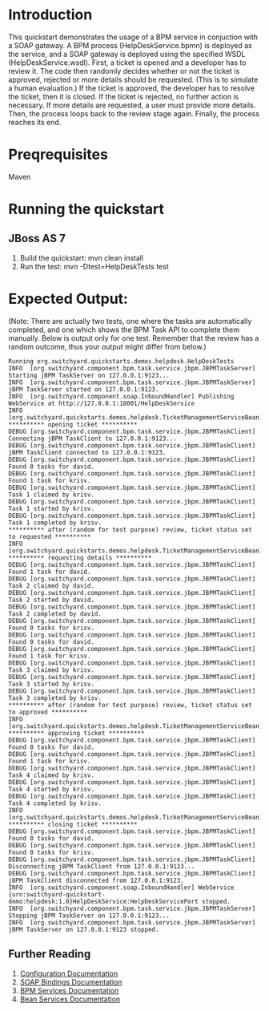 Introduction
============
This quickstart demonstrates the usage of a BPM service in conjuction with a SOAP gateway.
A BPM process (HelpDeskService.bpmn) is deployed as the service, and a SOAP gateway is deployed using the specified WSDL (HelpDeskService.wsdl).
First, a ticket is opened and a developer has to review it.
The code then randomly decides whether or not the ticket is approved, rejected or more details should be requested.  (This is to simulate a human evaluation.)
If the ticket is approved, the developer has to resolve the ticket, then it is closed.
If the ticket is rejected, no further action is necessary.
If more details are requested, a user must provide more details. Then, the process loops back to the review stage again.
Finally, the process reaches its end.

Preqrequisites 
==============
Maven

Running the quickstart
======================

JBoss AS 7
----------
1. Build the quickstart:
    mvn clean install
2. Run the test:
    mvn -Dtest=HelpDeskTests test

Expected Output:
================
(Note: There are actually two tests, one where the tasks are automatically completed, and one which shows the BPM Task API to complete them manually.  Below is output only for one test. Remember that the review has a random outcome, thus your output might differ from below.)
```
Running org.switchyard.quickstarts.demos.helpdesk.HelpDeskTests
INFO  [org.switchyard.component.bpm.task.service.jbpm.JBPMTaskServer] Starting jBPM TaskServer on 127.0.0.1:9123...
INFO  [org.switchyard.component.bpm.task.service.jbpm.JBPMTaskServer] jBPM TaskServer started on 127.0.0.1:9123.
INFO  [org.switchyard.component.soap.InboundHandler] Publishing WebService at http://127.0.0.1:18001/HelpDeskService
INFO  [org.switchyard.quickstarts.demos.helpdesk.TicketManagementServiceBean] ********** opening ticket **********
DEBUG [org.switchyard.component.bpm.task.service.jbpm.JBPMTaskClient] Connecting jBPM TaskClient to 127.0.0.1:9123...
DEBUG [org.switchyard.component.bpm.task.service.jbpm.JBPMTaskClient] jBPM TaskClient connected to 127.0.0.1:9123.
DEBUG [org.switchyard.component.bpm.task.service.jbpm.JBPMTaskClient] Found 0 tasks for david.
DEBUG [org.switchyard.component.bpm.task.service.jbpm.JBPMTaskClient] Found 1 task for krisv.
DEBUG [org.switchyard.component.bpm.task.service.jbpm.JBPMTaskClient] Task 1 claimed by krisv.
DEBUG [org.switchyard.component.bpm.task.service.jbpm.JBPMTaskClient] Task 1 started by krisv.
DEBUG [org.switchyard.component.bpm.task.service.jbpm.JBPMTaskClient] Task 1 completed by krisv.
********** after (random for test purpose) review, ticket status set to requested **********
INFO  [org.switchyard.quickstarts.demos.helpdesk.TicketManagementServiceBean] ********** requesting details **********
DEBUG [org.switchyard.component.bpm.task.service.jbpm.JBPMTaskClient] Found 1 task for david.
DEBUG [org.switchyard.component.bpm.task.service.jbpm.JBPMTaskClient] Task 2 claimed by david.
DEBUG [org.switchyard.component.bpm.task.service.jbpm.JBPMTaskClient] Task 2 started by david.
DEBUG [org.switchyard.component.bpm.task.service.jbpm.JBPMTaskClient] Task 2 completed by david.
DEBUG [org.switchyard.component.bpm.task.service.jbpm.JBPMTaskClient] Found 0 tasks for krisv.
DEBUG [org.switchyard.component.bpm.task.service.jbpm.JBPMTaskClient] Found 0 tasks for david.
DEBUG [org.switchyard.component.bpm.task.service.jbpm.JBPMTaskClient] Found 1 task for krisv.
DEBUG [org.switchyard.component.bpm.task.service.jbpm.JBPMTaskClient] Task 3 claimed by krisv.
DEBUG [org.switchyard.component.bpm.task.service.jbpm.JBPMTaskClient] Task 3 started by krisv.
DEBUG [org.switchyard.component.bpm.task.service.jbpm.JBPMTaskClient] Task 3 completed by krisv.
********** after (random for test purpose) review, ticket status set to approved **********
INFO  [org.switchyard.quickstarts.demos.helpdesk.TicketManagementServiceBean] ********** approving ticket **********
DEBUG [org.switchyard.component.bpm.task.service.jbpm.JBPMTaskClient] Found 0 tasks for david.
DEBUG [org.switchyard.component.bpm.task.service.jbpm.JBPMTaskClient] Found 1 task for krisv.
DEBUG [org.switchyard.component.bpm.task.service.jbpm.JBPMTaskClient] Task 4 claimed by krisv.
DEBUG [org.switchyard.component.bpm.task.service.jbpm.JBPMTaskClient] Task 4 started by krisv.
DEBUG [org.switchyard.component.bpm.task.service.jbpm.JBPMTaskClient] Task 4 completed by krisv.
INFO  [org.switchyard.quickstarts.demos.helpdesk.TicketManagementServiceBean] ********** closing ticket **********
DEBUG [org.switchyard.component.bpm.task.service.jbpm.JBPMTaskClient] Found 0 tasks for david.
DEBUG [org.switchyard.component.bpm.task.service.jbpm.JBPMTaskClient] Found 0 tasks for krisv.
DEBUG [org.switchyard.component.bpm.task.service.jbpm.JBPMTaskClient] Disconnecting jBPM TaskClient from 127.0.0.1:9123...
DEBUG [org.switchyard.component.bpm.task.service.jbpm.JBPMTaskClient] jBPM TaskClient disconnected from 127.0.0.1:9123.
INFO  [org.switchyard.component.soap.InboundHandler] WebService {urn:switchyard-quickstart-demo:helpdesk:1.0}HelpDeskService:HelpDeskServicePort stopped.
INFO  [org.switchyard.component.bpm.task.service.jbpm.JBPMTaskServer] Stopping jBPM TaskServer on 127.0.0.1:9123...
INFO  [org.switchyard.component.bpm.task.service.jbpm.JBPMTaskServer] jBPM TaskServer on 127.0.0.1:9123 stopped.
```

## Further Reading

1. [Configuration Documentation](https://docs.jboss.org/author/display/SWITCHYARD/Configuration)
2. [SOAP Bindings Documentation](https://docs.jboss.org/author/display/SWITCHYARD/SOAP+Bindings)
3. [BPM Services Documentation](https://docs.jboss.org/author/display/SWITCHYARD/BPM+Services)
4. [Bean Services Documentation](https://docs.jboss.org/author/display/SWITCHYARD/Bean+Services)

